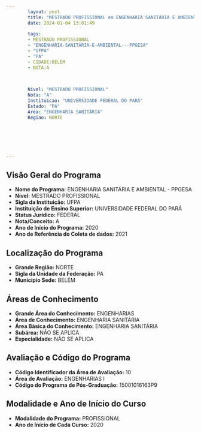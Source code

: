 ```yaml
---
        layout: post
        title: "MESTRADO PROFISSIONAL em ENGENHARIA SANITÁRIA E AMBIENTAL - PPGESA na UFPA  "
        date: 2024-01-04 13:01:49
     
        tags:
        - MESTRADO PROFISSIONAL
        - "ENGENHARIA-SANITÁRIA-E-AMBIENTAL---PPGESA"
        - "UFPA"
        - "PA"
        - CIDADE:BELÉM
        - NOTA:A
        
       

        Nivel: "MESTRADO PROFISSIONAL"
        Nota: "A"
        Instituicao: "UNIVERSIDADE FEDERAL DO PARÁ"
        Estado: "PA"
        Area: "ENGENHARIA SANITÁRIA"
        Regiao: NORTE
        
        
        
        
        
        
---
```

## Visão Geral do Programa
- **Nome do Programa:** ENGENHARIA SANITÁRIA E AMBIENTAL - PPGESA
- **Nível:** MESTRADO PROFISSIONAL
- **Sigla da Instituição:** UFPA
- **Instituição de Ensino Superior:** UNIVERSIDADE FEDERAL DO PARÁ
- **Status Jurídico:** FEDERAL
- **Nota/Conceito:** A
- **Ano de Início do Programa:** 2020
- **Ano de Referência do Coleta de dados:** 2021

## Localização do Programa
- **Grande Região:** NORTE
- **Sigla da Unidade da Federação:** PA
- **Município Sede:** BELÉM

## Áreas de Conhecimento
- **Grande Área do Conhecimento:** ENGENHARIAS
- **Área de Conhecimento:** ENGENHARIA SANITÁRIA
- **Área Básica do Conhecimento:** ENGENHARIA SANITÁRIA
- **Subárea:** NÃO SE APLICA
- **Especialidade:** NÃO SE APLICA

## Avaliação e Código do Programa
- **Código Identificador da Área de Avaliação:** 10
- **Área de Avaliação:** ENGENHARIAS I
- **Código do Programa de Pós-Graduação:** 15001016163P9


## Modalidade e Ano de Início do Curso
- **Modalidade do Programa:** PROFISSIONAL
- **Ano de Início de Cada Curso:** 2020
